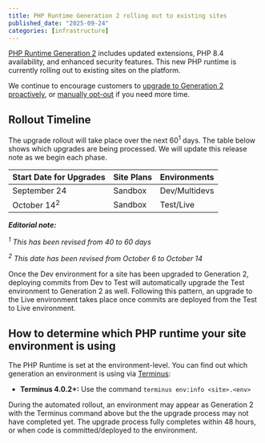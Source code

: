 ```yaml
---
title: PHP Runtime Generation 2 rolling out to existing sites
published_date: "2025-09-24"
categories: [infrastructure]
---
```


[PHP Runtime Generation 2](/php-runtime-generation-2) includes updated extensions, PHP 8.4 availability, and enhanced security features. This new PHP runtime is currently rolling out to existing sites on the platform.

We continue to encourage customers to [upgrade to Generation 2 proactively](/php-runtime-generation-2#how-to-opt-in), or [manually opt-out](/php-runtime-generation-2#q-how-do-i-opt-out-of-the-upcoming-platform-rollout) if you need more time.

## Rollout Timeline

The upgrade rollout will take place over the next 60<sup>1</sup> days. The table below shows which upgrades are being processed. We will update this release note as we begin each phase.

| Start Date for Upgrades | Site Plans | Environments |
|-----------|------------------|--------------|
| September 24 | Sandbox | Dev/Multidevs |
| October 14<sup>2</sup> | Sandbox | Test/Live |

_**Editorial note:**_

_<sup>1</sup> This has been revised from 40 to 60 days_

_<sup>2</sup> This date has been revised from October 6 to October 14_

<Alert type="info" title="Deploying code will upgrade test/live environments">

Once the Dev environment for a site has been upgraded to Generation 2, deploying commits from Dev to Test will automatically upgrade the Test environment to Generation 2 as well. Following this pattern, an upgrade to the Live environment takes place once commits are deployed from the Test to Live environment.

</Alert>

## How to determine which PHP runtime your site environment is using

The PHP Runtime is set at the environment-level. You can find out which generation an environment is using via [Terminus](/terminus/install):

* **Terminus 4.0.2+:** Use the command `terminus env:info <site>.<env>`

<Alert type="info" title="Post-upgrade discrepancy">

During the automated rollout, an environment may appear as Generation 2 with the Terminus command above but the the upgrade process may not have completed yet. The upgrade process fully completes within 48 hours, or when code is committed/deployed to the environment.

</Alert>
